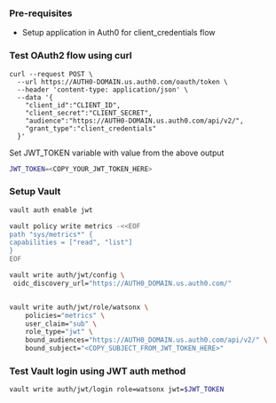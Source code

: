 ### Pre-requisites
- Setup application in Auth0 for client_credentials flow

### Test OAuth2 flow using curl

```
curl --request POST \
  --url https://AUTH0-DOMAIN.us.auth0.com/oauth/token \
  --header 'content-type: application/json' \
  --data '{
    "client_id":"CLIENT_ID",
    "client_secret":"CLIENT_SECRET",
    "audience":"https://AUTH0-DOMAIN.us.auth0.com/api/v2/",
    "grant_type":"client_credentials"
  }'
```
Set JWT_TOKEN variable with value from the above output
```sh
JWT_TOKEN=<COPY_YOUR_JWT_TOKEN_HERE>
```

### Setup Vault
```sh
vault auth enable jwt

vault policy write metrics -<<EOF
path "sys/metrics*" {
capabilities = ["read", "list"]
}
EOF

vault write auth/jwt/config \
 oidc_discovery_url="https://AUTH0_DOMAIN.us.auth0.com/" 


vault write auth/jwt/role/watsonx \
    policies="metrics" \
    user_claim="sub" \
    role_type="jwt" \
    bound_audiences="https://AUTH0_DOMAIN.us.auth0.com/api/v2/" \
    bound_subject="<COPY_SUBJECT_FROM_JWT_TOKEN_HERE>"
```

### Test Vault login using JWT auth method
```sh
vault write auth/jwt/login role=watsonx jwt=$JWT_TOKEN
```